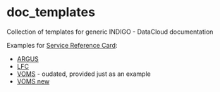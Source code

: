 # doc_templates

Collection of templates for generic INDIGO - DataCloud documentation

Examples for [Service Reference Card](service_reference_card_template.md):
* [ARGUS](http://argus-documentation.readthedocs.io/en/latest/misc/service_reference_card.html)
* [LFC](https://svnweb.cern.ch/trac/lcgdm/wiki/Lfc/Admin/EMIReferenceCard)
* [VOMS](https://github.com/italiangrid/voms/wiki/Service-Reference-Card) - oudated, provided just as an example
* [VOMS new](http://italiangrid.github.io/voms/documentation/sysadmin-guide/3.0.9/configuration.html)
